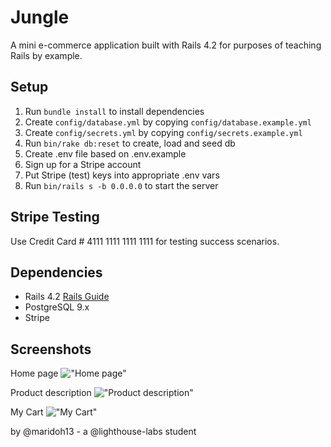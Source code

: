 # Jungle

A mini e-commerce application built with Rails 4.2 for purposes of teaching Rails by example.


## Setup

1. Run `bundle install` to install dependencies
2. Create `config/database.yml` by copying `config/database.example.yml`
3. Create `config/secrets.yml` by copying `config/secrets.example.yml`
4. Run `bin/rake db:reset` to create, load and seed db
5. Create .env file based on .env.example
6. Sign up for a Stripe account
7. Put Stripe (test) keys into appropriate .env vars
8. Run `bin/rails s -b 0.0.0.0` to start the server

## Stripe Testing

Use Credit Card # 4111 1111 1111 1111 for testing success scenarios.

## Dependencies

* Rails 4.2 [Rails Guide](http://guides.rubyonrails.org/v4.2/)
* PostgreSQL 9.x
* Stripe

## Screenshots

Home page
!["Home page"](https://github.com/maridoh13/)

Product description
!["Product description"](https://github.com/maridoh13/)

My Cart
!["My Cart"]()

by @maridoh13 - a @lighthouse-labs student